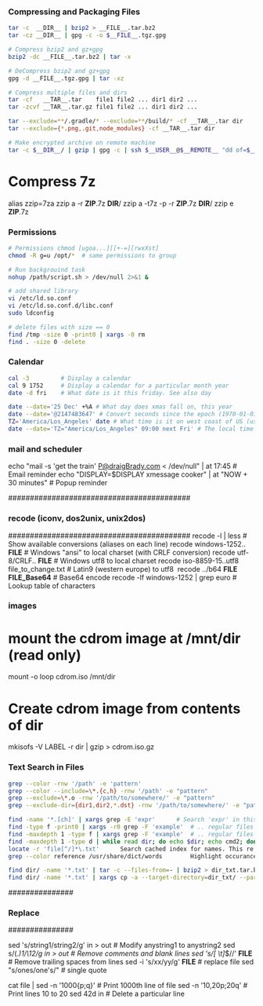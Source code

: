 ### Compressing and Packaging Files

```bash
tar -c  __DIR__ | bzip2 > __FILE__.tar.bz2
tar -cz __DIR__ | gpg -c -o $__FILE__.tgz.gpg

# Compress bzip2 and gz+gpg
bzip2 -dc __FILE__.tar.bz2 | tar -x

# DeCompress bzip2 and gz+gpg
gpg -d __FILE__.tgz.gpg | tar -xz

# Compress multiple files and dirs
tar -cf   __TAR__.tar    file1 file2 ... dir1 dir2 ...
tar -zcvf __TAR__.tar.gz file1 file2 ... dir1 dir2 ...

tar --exclude=**/.gradle/* --exclude=**/build/* -cf __TAR__.tar dir
tar --exclude={*.png,.git,node_modules} -cf __TAR__.tar dir

# Make encrypted archive on remote machine
tar -c $__DIR__/ | gzip | gpg -c | ssh $__USER__@$__REMOTE__ "dd of=$__FILE__.tar.gz.gpg"
```

# Compress 7z
alias zzip=7za
zzip a -r __ZIP__.7z __DIR__/
zzip a -t7z -p -r __ZIP__.7z __DIR__/
zzip e __ZIP__.7z

### Permissions

```bash
# Permissions chmod [ugoa...][[+-=][rwxXst]
chmod -R g=u /opt/*  # same permissions to group

# Run backgrouind task
nohup /path/script.sh > /dev/null 2>&1 &

# add shared library
vi /etc/ld.so.conf
vi /etc/ld.so.conf.d/libc.conf
sudo ldconfig

# delete files with size == 0
find /tmp -size 0 -print0 | xargs -0 rm
find . -size 0 -delete
```

### Calendar

```bash
cal -3         # Display a calendar
cal 9 1752     # Display a calendar for a particular month year
date -d fri    # What date is it this friday. See also day

date --date='25 Dec' +%A # What day does xmas fall on, this year
date --date='@2147483647' # Convert seconds since the epoch (1970-01-01 UTC) to date
TZ='America/Los_Angeles' date # What time is it on west coast of US (use tzselect to find TZ)
date --date='TZ="America/Los_Angeles" 09:00 next Fri' # The local time for 9AM next Friday on west coast US
```

### mail and scheduler
echo "mail -s 'get the train' P@draigBrady.com < /dev/null" | at 17:45 # Email reminder
echo "DISPLAY=$DISPLAY xmessage cooker" | at "NOW + 30 minutes"        # Popup reminder

##########################################
### recode (iconv, dos2unix, unix2dos) ###
##########################################
recode -l | less               # Show available conversions (aliases on each line)
recode windows-1252.. __FILE__ # Windows "ansi" to local charset (with CRLF conversion)
recode utf-8/CRLF.. __FILE__                   # Windows utf8 to local charset
recode iso-8859-15..utf8 file_to_change.txt    # Latin9 (western europe) to utf8 
recode ../b64 __FILE__ __FILE_Base64__         # Base64 encode
recode -lf windows-1252 | grep euro            # Lookup table of characters

### images
# mount the cdrom image at /mnt/dir (read only) 
mount -o loop cdrom.iso /mnt/dir

# Create cdrom image from contents of dir 
mkisofs -V LABEL -r dir | gzip > cdrom.iso.gz

### Text Search in Files 

```bash
grep --color -rnw '/path' -e 'pattern'
grep --color --include=\*.{c,h} -rnw '/path' -e "pattern"
grep --exclude=\*.o -rnw '/path/to/somewhere/' -e "pattern"
grep --exclude-dir={dir1,dir2,*.dst} -rnw '/path/to/somewhere/' -e "pattern"

find -name '*.[ch]' | xargs grep -E 'expr'		# Search 'expr' in this dir and below. See also findrepo
find -type f -print0 | xargs -r0 grep -F 'example'	# .. regular files for 'example' in this dir and below
find -maxdepth 1 -type f | xargs grep -F 'example'	# .. regular files for 'example' in this dir
find -maxdepth 1 -type d | while read dir; do echo $dir; echo cmd2; done	Process each item with multiple commands (in while loop)
locate -r 'file[^/]*\.txt'		Search cached index for names. This re is like glob *file*.txt
grep --color reference /usr/share/dict/words		Highlight occurances of regular expression in dictionary

find dir/ -name '*.txt' | tar -c --files-from=- | bzip2 > dir_txt.tar.bz2	Make archive of subset of dir/ and below
find dir/ -name '*.txt' | xargs cp -a --target-directory=dir_txt/ --parents	Make copy of subset of dir/ and below
```

###############
### Replace ###
###############

sed 's/string1/string2/g' in > out  # Modify anystring1 to anystring2
sed s/\(.*\)1/\12/g in > out      # Remove comments and blank lines
sed 's/[ \t]*$//' __FILE__       # Remove trailing spaces from lines
sed -i 's/xx/yy/g' __FILE__                  # replace file
sed "s/ones/one's/"               # single quote

cat file | sed -n '1000{p;q}'	# Print 1000th line of file
sed -n '10,20p;20q'				# Print lines 10 to 20
sed 42d in    # Delete a particular line

